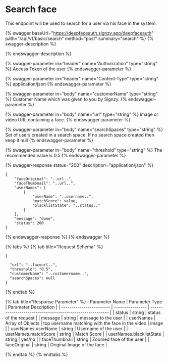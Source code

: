 # Search face

This endpoint will be used to search for a user via his face in the system.&#x20;

{% swagger baseUrl="https://deepfaceauth.signzy.app/deepfaceauth" path="/api/v1/basic/search" method="post" summary="search" %}
{% swagger-description %}

{% endswagger-description %}

{% swagger-parameter in="header" name="Authorization" type="string" %}
Access Token of the user
{% endswagger-parameter %}

{% swagger-parameter in="header" name="Content-Type" type="string" %}
application/json
{% endswagger-parameter %}

{% swagger-parameter in="body" name="customerName" type="string" %}
Customer Name which was given to you by Signzy.
{% endswagger-parameter %}

{% swagger-parameter in="body" name="url" type="string" %}
image or video URL containing a face. 
{% endswagger-parameter %}

{% swagger-parameter in="body" name="searchSpaces" type="string" %}
Set of users created in a search space. If no search space created then keep it null
{% endswagger-parameter %}

{% swagger-parameter in="body" name="threshold" type="string" %}
The recommended value is 0.5 
{% endswagger-parameter %}

{% swagger-response status="200" description="application/json" %}
```
{
    "faceOriginal": "..url..",
    "faceThumbnail": "..url..",
    "userNames": [
        {
            "userName": "..username..",
            "matchScore": value,
            "blacklistState": "..status.."
        }
    ],
    "message": "done",
    "status": 200
}
```
{% endswagger-response %}
{% endswagger %}

{% tabs %}
{% tab title="Request Schema" %}
```
{
                            
  "url": "..faceurl..",
  "threshold": "0.5",
  "customerName": "..customername..",
  "searchSpaces": null
}
```


{% endtab %}

{% tab title="Response Parameter" %}
| Parameter Name           | Parameter Type   | Parameter Description                                     |
| ------------------------ | ---------------- | --------------------------------------------------------- |
| status                   | string           | status of the request                                     |
| message                  | string           | message to the user                                       |
| userNames                | Array of Objects | top username matching with the face in the video \| image |
| userNames.userName       | string           | Username of the user                                      |
| userNames.matchScore     | string           | Match Score                                               |
| userNames.blacklistState | string           | yes/no                                                    |
| faceThumbnail            | string           | Zoomed face of the user                                   |
| faceOriginal             | string           | Original Image of the face                                |


{% endtab %}
{% endtabs %}

